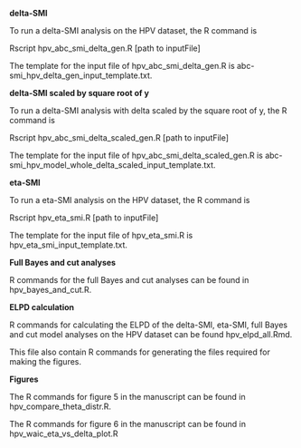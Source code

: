 **delta-SMI**

To run a delta-SMI analysis on the HPV dataset, the R command is

Rscript hpv_abc_smi_delta_gen.R [path to inputFile]

The template for the input file of hpv_abc_smi_delta_gen.R is abc-smi_hpv_delta_gen_input_template.txt.


**delta-SMI scaled by square root of y**

To run a delta-SMI analysis with delta scaled by the square root of y, the R command is

Rscript hpv_abc_smi_delta_scaled_gen.R [path to inputFile]

The template for the input file of hpv_abc_smi_delta_scaled_gen.R is abc-smi_hpv_model_whole_delta_scaled_input_template.txt.


**eta-SMI**

To run a eta-SMI analysis on the HPV dataset, the R command is

Rscript hpv_eta_smi.R [path to inputFile]

The template for the input file of hpv_eta_smi.R is hpv_eta_smi_input_template.txt.


**Full Bayes and cut analyses**

R commands for the full Bayes and cut analyses can be found in hpv_bayes_and_cut.R.


**ELPD calculation**

R commands for calculating the ELPD of the delta-SMI, eta-SMI, full Bayes and cut model analyses on the HPV dataset can be found hpv_elpd_all.Rmd.

This file also contain R commands for generating the files required for making the figures.

**Figures**

The R commands for figure 5 in the manuscript can be found in hpv_compare_theta_distr.R.

The R commands for figure 6 in the manuscript can be found in hpv_waic_eta_vs_delta_plot.R
